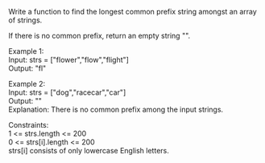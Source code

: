 Write a function to find the longest common prefix string amongst an array of strings.

If there is no common prefix, return an empty string "".

Example 1:</br>
Input: strs = ["flower","flow","flight"]</br>
Output: "fl"</br>

Example 2:</br>
Input: strs = ["dog","racecar","car"]</br>
Output: ""</br>
Explanation: There is no common prefix among the input strings.</br>

Constraints:</br>
1 <= strs.length <= 200</br>
0 <= strs[i].length <= 200</br>
strs[i] consists of only lowercase English letters.</br>
